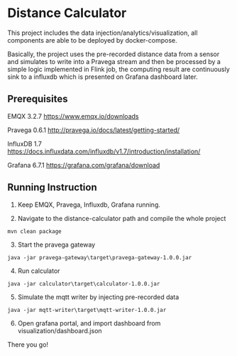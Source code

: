# Distance Calculator
This project includes the data injection/analytics/visualization, all components are able to be deployed by docker-compose.
 
Basically, the project uses the pre-recorded distance data from a sensor and simulates to write into a Pravega stream and then be processed by a simple logic implemented in Flink job, the computing result are continuously sink to a influxdb which is presented on Grafana dashboard later.

## Prerequisites
EMQX 3.2.7
https://www.emqx.io/downloads

Pravega 0.6.1
http://pravega.io/docs/latest/getting-started/

InfluxDB 1.7
https://docs.influxdata.com/influxdb/v1.7/introduction/installation/

Grafana 6.7.1
https://grafana.com/grafana/download

## Running Instruction
1. Keep EMQX, Pravega, Influxdb, Grafana running.

2. Navigate to the distance-calculator path and compile the whole project
```
mvn clean package
```

3. Start the pravega gateway
```
java -jar pravega-gateway\target\pravega-gateway-1.0.0.jar
```

4. Run calculator
```
java -jar calculator\target\calculator-1.0.0.jar
```

5. Simulate the mqtt writer by injecting pre-recorded data
```
java -jar mqtt-writer\target\mqtt-writer-1.0.0.jar
```

6. Open grafana portal, and import dashboard from visualization/dashboard.json

There you go!
